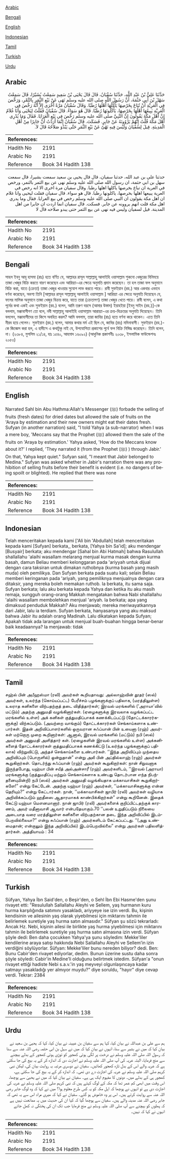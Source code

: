 [Arabic](#arabic)

[Bengali](#bengali)

[English](#english)

[Indonesian](#indonesian)

[Tamil](#tamil)

[Turkish](#turkish)

[Urdu](#urdu)

## Arabic


<div dir="rtl" lang="ar" style={{fontSize:'larger',backgroundColor:'#f8f9fa',padding:20}}>
حَدَّثَنَا عَلِيُّ بْنُ عَبْدِ اللَّهِ، حَدَّثَنَا سُفْيَانُ، قَالَ قَالَ يَحْيَى بْنُ سَعِيدٍ سَمِعْتُ بُشَيْرًا، قَالَ سَمِعْتُ سَهْلَ بْنَ أَبِي حَثْمَةَ، أَنَّ رَسُولَ اللَّهِ صلى الله عليه وسلم نَهَى عَنْ بَيْعِ الثَّمَرِ بِالتَّمْرِ، وَرَخَّصَ فِي الْعَرِيَّةِ أَنْ تُبَاعَ بِخَرْصِهَا يَأْكُلُهَا أَهْلُهَا رُطَبًا‏.‏ وَقَالَ سُفْيَانُ مَرَّةً أُخْرَى إِلاَّ أَنَّهُ رَخَّصَ فِي الْعَرِيَّةِ يَبِيعُهَا أَهْلُهَا بِخَرْصِهَا، يَأْكُلُونَهَا رُطَبًا‏.‏ قَالَ هُوَ سَوَاءٌ‏.‏ قَالَ سُفْيَانُ فَقُلْتُ لِيَحْيَى وَأَنَا غُلاَمٌ إِنَّ أَهْلَ مَكَّةَ يَقُولُونَ إِنَّ النَّبِيَّ صلى الله عليه وسلم رَخَّصَ فِي بَيْعِ الْعَرَايَا‏.‏ فَقَالَ وَمَا يُدْرِي أَهْلَ مَكَّةَ قُلْتُ إِنَّهُمْ يَرْوُونَهُ عَنْ جَابِرٍ‏.‏ فَسَكَتَ‏.‏ قَالَ سُفْيَانُ إِنَّمَا أَرَدْتُ أَنَّ جَابِرًا مِنْ أَهْلِ الْمَدِينَةِ‏.‏ قِيلَ لِسُفْيَانَ وَلَيْسَ فِيهِ نَهْىٌ عَنْ بَيْعِ الثَّمَرِ حَتَّى يَبْدُوَ صَلاَحُهُ قَالَ لاَ‏.‏
</div>
<div style={{backgroundColor:'#f8f9fa',padding:20, marginBottom: 10}}><table> <thead> <tr> <th>References:</th> <th></th> </tr> </thead> <tbody><tr><td>Hadith No</td><td>2191</td></tr><tr><td>Arabic No</td><td>2191</td></tr><tr><td>Reference</td><td>Book 34 Hadith 138</td></tr></tbody></table></div>


<div dir="rtl" lang="ar" style={{fontSize:'larger',backgroundColor:'#f8f9fa',padding:20}}>
حدثنا علي بن عبد الله، حدثنا سفيان، قال قال يحيى بن سعيد سمعت بشيرا، قال سمعت سهل بن ابي حثمة، ان رسول الله صلى الله عليه وسلم نهى عن بيع الثمر بالتمر، ورخص في العرية ان تباع بخرصها ياكلها اهلها رطبا. وقال سفيان مرة اخرى الا انه رخص في العرية يبيعها اهلها بخرصها، ياكلونها رطبا. قال هو سواء. قال سفيان فقلت ليحيى وانا غلام ان اهل مكة يقولون ان النبي صلى الله عليه وسلم رخص في بيع العرايا. فقال وما يدري اهل مكة قلت انهم يروونه عن جابر. فسكت. قال سفيان انما اردت ان جابرا من اهل المدينة. قيل لسفيان وليس فيه نهى عن بيع الثمر حتى يبدو صلاحه قال لا
</div>
<div style={{backgroundColor:'#f8f9fa',padding:20, marginBottom: 10}}><table> <thead> <tr> <th>References:</th> <th></th> </tr> </thead> <tbody><tr><td>Hadith No</td><td>2191</td></tr><tr><td>Arabic No</td><td>2191</td></tr><tr><td>Reference</td><td>Book 34 Hadith 138</td></tr></tbody></table></div>

## Bengali


<div dir="ltr" lang="bn" style={{fontSize:'larger',backgroundColor:'#f8f9fa',padding:20}}>
সাহল ইবনু আবূ হাসমা (রাঃ) হতে বর্ণিত যে, আল্লাহর রাসূল সাল্লাল্লাহু আলাইহি ওয়াসাল্লাম শুকনো খেজুরের বিনিময়ে তাজা খেজুর বিক্রি করতে বারণ করেছেন এবং আরিয়্যা-এর ক্ষেত্রে অনুমতি প্রদান করেছেন। তা হল তাজা ফল অনুমানে বিক্রি করা, যাতে (ক্রেতা) তাজা খেজুর খাওয়ার সুযোগ লাভ করতে পারে। রাবী সুফইয়ান (রহ.) আর একবার এভাবে বর্ণনা করেছেন, অবশ্য তিনি [আল্লাহর রাসূল সাল্লাল্লাহু আলাইহি ওয়াসাল্লাম ] আরিয়্যা এর ক্ষেত্রে অনুমতি দিয়েছেন যে, ফলের মালিক অনুমানে তাজা খেজুর বিক্রয় করে, যাতে তারা (ক্রেতাগণ) তাজা খেজুর খেতে পারে। রাবী বলেন, এ কথা পূর্বের কথা একই এবং সুফইয়ান (রহ.) বলেন, আমি তরুণ বয়সে (আমার উস্তাদ) ইয়াহইয়া [ইবনু সাইদ (রহ.)]-কে বললাম, মক্কাবাসীগণ তো বলে, নবী সাল্লাল্লাহু আলাইহি ওয়াসাল্লাম আরায়্যা-এর ক্রয়-বিক্রয়ের অনুমতি দিয়েছেন। তিনি বললেন, মক্কাবাসীদের তা কিসে অবহিত করল? আমি বললাম, তারা জাবির (রাঃ) হতে বর্ণনা করে থাকেন। এতে তিনি নীরব হয়ে গেলেন। সুফইয়ান (রহ.) বলেন, আমার কথার মর্ম এই ছিল যে, জাবির (রাঃ) মদিনাবাসী। সুফইয়ান (রহ.)-কে জিজ্ঞেস করা হল, এ হাদীসে এ কথাটুকু নাই যে, উপযোগিতা প্রকাশের পূর্বে ফল বিক্রি নিষিদ্ধ করেছেন। তিনি বলেন, না। (২৩৮৪, মুসলিম ২১/১৪, হাঃ ১৫৪০, আহমাদ ১৬০৯২) (আধুনিক প্রকাশনীঃ ২০৩৮, ইসলামিক ফাউন্ডেশনঃ ২০৫৩)
</div>
<div style={{backgroundColor:'#f8f9fa',padding:20, marginBottom: 10}}><table> <thead> <tr> <th>References:</th> <th></th> </tr> </thead> <tbody><tr><td>Hadith No</td><td>2191</td></tr><tr><td>Arabic No</td><td>2191</td></tr><tr><td>Reference</td><td>Book 34 Hadith 138</td></tr></tbody></table></div>

## English


<div dir="ltr" lang="en" style={{fontSize:'larger',backgroundColor:'#f8f9fa',padding:20}}>
Narrated Sahl bin Abu Hathma:Allah's Messenger (ﷺ) forbade the selling of fruits (fresh dates) for dried dates but allowed the sale of fruits on the 'Araya by estimation and their new owners might eat their dates fresh. Sufyan (in another narration) said, "I told Yahya (a sub-narrator) when I was a mere boy, 'Meccans say that the Prophet (ﷺ) allowed them the sale of the fruits on 'Araya by estimation.' Yahya asked, 'How do the Meccans know about it?' I replied, 'They narrated it (from the Prophet (ﷺ) ) through Jabir.' On that, Yahya kept quiet." Sufyan said, "I meant that Jabir belonged to Medina." Sufyan was asked whether in Jabir's narration there was any prohibition of selling fruits before their benefit is evident (i.e. no dangers of being spoilt or blighted). He replied that there was none
</div>
<div style={{backgroundColor:'#f8f9fa',padding:20, marginBottom: 10}}><table> <thead> <tr> <th>References:</th> <th></th> </tr> </thead> <tbody><tr><td>Hadith No</td><td>2191</td></tr><tr><td>Arabic No</td><td>2191</td></tr><tr><td>Reference</td><td>Book 34 Hadith 138</td></tr></tbody></table></div>

## Indonesian


<div dir="ltr" lang="id" style={{fontSize:'larger',backgroundColor:'#f8f9fa',padding:20}}>
Telah menceritakan kepada kami ['Ali bin 'Abdullah] telah menceritakan kepada kami [Sufyan] berkata,, berkata, [Yahya bin Sa'id]; aku mendengar [Busyair] berkata; aku mendengar [Sahal bin Abi Hatmah] bahwa Rasulullah shallallahu 'alaihi wasallam melarang menjual kurma masak dengan kurma basah, damun Beliau memberi kelonggaran pada 'ariyyah untuk dijual dengan cara taksiran untuk dimakan ruthobnya (kurma basah yang masih muda) oleh pemilikya. Dan Sufyan berkata pada suatu kali; selain Beliau memberi keringanan pada 'ariyah, yang pemiliknya menjualnya dengan cara ditaksir, yang mereka boleh memakan ruthob. Ia berkata, itu sama saja. Sufyan berkata; lalu aku berkata kepada Yahya dan ketika itu aku masih remaja, sungguh orang-orang Makkah mengatakan bahwa Nabi shallallahu 'alaihi wasallam membolehkan menjual 'ariyah. Ia berkata; apa yang dimaksud penduduk Makkah? Aku menjawab; mereka meriwayatkannya dari Jabir, lalu ia terdiam. Sufyan berkata, hanyasanya yang aku maksud bahwa Jabir itu adalah orang Madinah. Lalu dikatakan kepada Sufyan; Apakah tidak ada larangan untuk menjual buah-buahan hingga benar-benar baik keadaannya? Ia menjawab: tidak
</div>
<div style={{backgroundColor:'#f8f9fa',padding:20, marginBottom: 10}}><table> <thead> <tr> <th>References:</th> <th></th> </tr> </thead> <tbody><tr><td>Hadith No</td><td>2191</td></tr><tr><td>Arabic No</td><td>2191</td></tr><tr><td>Reference</td><td>Book 34 Hadith 138</td></tr></tbody></table></div>

## Tamil


<div dir="ltr" lang="ta" style={{fontSize:'larger',backgroundColor:'#f8f9fa',padding:20}}>
சஹ்ல் பின் அபீஹஸ்மா (ரலி) அவர்கள் கூறியதாவது: அல்லாஹ்வின் தூதர் (ஸல்) அவர்கள், உலர்ந்த (கொய்யப்பட்ட) பேரீச்சம் பழங்களுக்குப் பதிலாக, (மரத்திலுள்ள) உலராத கனிகளை விற்பதற்குத் தடை விதித்தார்கள்; இரவல் மரங்களில் (‘அராயா’வில் மட்டும்) அதற்கு அனுமதி வழங்கினார்கள். (ஏழைகளுக்கு இரவலாக வழங்கப்பட்ட மரங்களில் உள்ள) அக் கனிகள் குத்துமதிப்பாகக் கணக்கிடப்பட்டு (தோட்டக்காரர்களுக்கு) விற்கப்படும். (அவற்றை வாங்கும்) தோட்டக்காரர்கள் செங்காய்களாக உண்பார்கள். இதன் அறிவிப்பாளர்களில் ஒருவரான சுஃப்யான் பின் உயைனா (ரஹ்) அவர்கள் மற்றொரு முறை கூறினார்கள்: ஆனால், இரவல் மரங்களில் (மட்டும்) நபி (ஸல்) அவர்கள் அனுமதி அளித்தார் கள். (ஏழைகளின் இரவல் மரங்களில் உள்ள) அக்கனிகளைத் தோட்டக்காரர்கள் குத்துமதிப்பாகக் கணக்கிட்டு (உலர்ந்த பழங்களுக்குப் பதிலாக) விற்றுவிட்டு, அந்தச் செங்காய்களை உண்பார்கள். ‘‘இந்த அறிவிப்பும் முந்தைய அறிவிப்பும் (பொருளில்) ஒன்றுதான்” என்று அலீ பின் அப்தில்லாஹ் (ரஹ்) அவர்கள் கூறுகிறார்கள். தொடர்ந்து சுஃப்யான் (ரஹ்) அவர்கள் கூறுகிறார்கள்: நான் சிறுவனாக இருந்தபோது, யஹ்யா பின் சயீத் அல்அன்சாரீ (ரஹ்) அவர்களிடம், ‘‘இரவல் (அராயா) மரங்களுக்கு (குத்துமதிப்பு மற்றும் செங்காய்களாக உண்பது தொடர்பான எந்த நிபந்தனையுமின்றி) நபி (ஸல்) அவர்கள் அனுமதி வழங்கியதாக மக்காவாசிகள் கூறுகிறார்களே!” என்று கேட்டேன். அதற்கு யஹ்யா (ரஹ்) அவர்கள், ‘‘மக்காவாசிகளுக்கு என்ன தெரியும்?” என்று கேட்டார்கள். நான், ‘‘மக்காவாசிகள் ஜாபிர் (ரலி) அவர்கள் வழியாக அறிவிக்கப்படும் ஹதீஸை ஆதாரமாகக் காண்பிக்கிறார்கள்” என்று கூறினேன். இதைக் கேட்டு யஹ்யா மௌனமானார். நான் ஜாபிர் (ரலி) அவர்களைக் குறிப்பிட்டதற்குக் காரணம், அவர் மதீனாவாசி ஆவார் என்பதேயாகும்.70 ‘‘பலன் உறுதிப்படும் நிலையை அடையாத வரை மரத்திலுள்ள கனிகளை விற்பதற்கான தடை இந்த அறிவிப்பில் இடம்பெறவில்லையா?” என்று சுஃப்யான் (ரஹ்) அவர்களிடம் கேட்கப்பட்டது. ‘‘(அது உண்மைதான்; என்றாலும் இந்த அறிவிப்பில்) இடம்பெறவில்லை” என்று அவர்கள் பதிலளித்தார்கள். அத்தியாயம் : 34
</div>
<div style={{backgroundColor:'#f8f9fa',padding:20, marginBottom: 10}}><table> <thead> <tr> <th>References:</th> <th></th> </tr> </thead> <tbody><tr><td>Hadith No</td><td>2191</td></tr><tr><td>Arabic No</td><td>2191</td></tr><tr><td>Reference</td><td>Book 34 Hadith 138</td></tr></tbody></table></div>

## Turkish


<div dir="ltr" lang="tr" style={{fontSize:'larger',backgroundColor:'#f8f9fa',padding:20}}>
Süfyan, Yahya İbn Said'den, o Beşir'den, o Sehl İbn Ebi Hasme'den şunu rivayet etti: "Resulullah Sallallahu Aleyhi ve Sellem, yaş hurmanın kuru hurma karşılığında satımını yasakladı, ariyyeye ise izin verdi. Bu, kişinin kendisinin ve ailesinin yaş olarak yiyebilmesi için miktarını tahmin ile belirlemek suretiyle yaş hurma satın almasıdır." Süfyan şu sözü tekrarladı: Ancak Hz. Nebi, kişinin ailesi ile birlikte yaş hurma yiyebilmesi için miktarını tahmin ile belirlemek suretiyle yaş hurma satın almasına izin verdi. Süfyan şöyle dedi: Ben daha çocukken Yahya'ya şunu söyledim: Mekke'liler kendilerine araya satışı hakkında Nebi Sallallahu Aleyhi ve Sellem’in izin verdiğini söylüyorlar. Süfyan: Mekke'liler bunu nereden biliyor? dedi. Ben: Bunu Cabir'den rivayet ediyorlar, dedim. Bunun üzerine sustu daha sonra şöyle söyledi: Cabir'in Medine’li olduğunu belirtmek istedim. Süfyan'a "onun rivayet ettiği hadiste Nebi s.a.v.'in yaş meyveyi olgunlaşıncaya kadar satmayı yasakladığı yer almıyor muydu?" diye soruldu, "hayır" diye cevap verdi. Tekrar: 2384
</div>
<div style={{backgroundColor:'#f8f9fa',padding:20, marginBottom: 10}}><table> <thead> <tr> <th>References:</th> <th></th> </tr> </thead> <tbody><tr><td>Hadith No</td><td>2191</td></tr><tr><td>Arabic No</td><td>2191</td></tr><tr><td>Reference</td><td>Book 34 Hadith 138</td></tr></tbody></table></div>

## Urdu


<div dir="rtl" lang="ur" style={{fontSize:'larger',backgroundColor:'#f8f9fa',padding:20}}>
ہم سے علی بن عبداللہ نے بیان کیا، کہا ہم سے سفیان بن عیینہ نے بیان کیا، کہا کہ یحییٰ بن سعید نے بیان کیا کہ میں نے بشیر سے سنا، انہوں نے بیان کیا کہ میں نے سہل بن ابی حثمہ رضی اللہ عنہ سے سنا کہ رسول اللہ صلی اللہ علیہ وسلم نے درخت پر لگی ہوئی کھجور کو توڑی ہوئی کھجور کے بدلے بیچنے سے منع فرمایا، البتہ عریہ کی آپ صلی اللہ علیہ وسلم نے اجازت دی کہ اندازہ کر کے یہ بیع کی جا سکتی ہے کہ عریہ والے اس کے بدل تازہ کھجور کھائیں۔ سفیان نے دوسری مرتبہ یہ روایت بیان کی، لیکن نبی کریم صلی اللہ علیہ وسلم نے عریہ کی اجازت دے دی تھی۔ کہ اندازہ کر کے یہ بیع کی جا سکتی ہے، کھجور ہی کے بدلے میں۔ دونوں کا مفہوم ایک ہی ہے۔ سفیان نے بیان کیا کہ میں نے یحییٰ سے پوچھا، اس وقت میں ابھی کم عمر تھا کہ مکہ کے لوگ کہتے ہیں کہ نبی کریم صلی اللہ علیہ وسلم نے عریہ کی اجازت دی ہے تو انہوں نے پوچھا کہ اہل مکہ کو یہ کس طرح معلوم ہوا؟ میں نے کہا کہ وہ لوگ جابر رضی اللہ عنہ سے روایت کرتے ہیں۔ اس پر وہ خاموش ہو گئے۔ سفیان نے کہا کہ میری مراد اس سے یہ تھی کہ جابر رضی اللہ عنہ مدینہ والے ہیں۔ سفیان سے پوچھا گیا کہ کیا ان کی حدیث میں یہ ممانعت نہیں ہے کہ پھلوں کو بیچنے سے آپ صلی اللہ علیہ وسلم نے منع فرمایا جب تک ان کی پختگی نہ کھل جائے انہوں نے کہا کہ نہیں۔
</div>
<div style={{backgroundColor:'#f8f9fa',padding:20, marginBottom: 10}}><table> <thead> <tr> <th>References:</th> <th></th> </tr> </thead> <tbody><tr><td>Hadith No</td><td>2191</td></tr><tr><td>Arabic No</td><td>2191</td></tr><tr><td>Reference</td><td>Book 34 Hadith 138</td></tr></tbody></table></div>